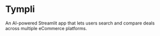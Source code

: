 # Tympli
An AI-powered Streamlit app that lets users search and compare deals across multiple eCommerce platforms.
